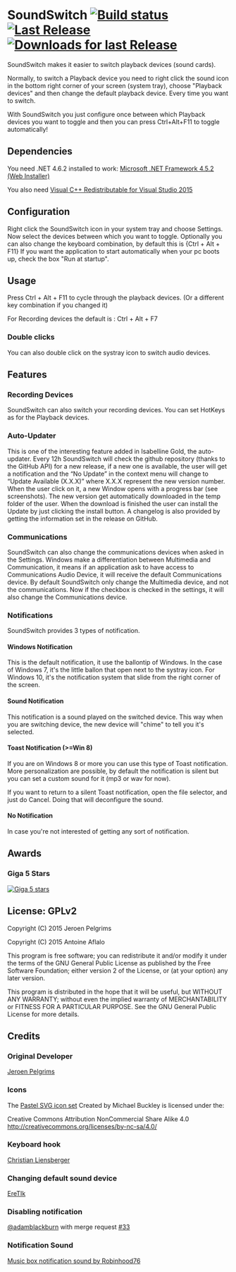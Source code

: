 # SoundSwitch [![Build status](https://ci.appveyor.com/api/projects/status/bt0yr309rq74tbvc?svg=true)](https://ci.appveyor.com/project/Belphemur/soundswitch) [![Last Release](https://img.shields.io/github/release/Belphemur/SoundSwitch.svg)](https://github.com/Belphemur/SoundSwitch/releases) [![Downloads for last Release](https://img.shields.io/github/downloads/Belphemur/SoundSwitch/total.svg)](https://www.aaflalo.me/downloads/)
SoundSwitch makes it easier to switch playback devices (sound cards).

Normally, to switch a Playback device you need to right click the sound icon in the bottom right corner of your screen (system tray),
choose "Playback devices" and then change the default playback device.
Every time you want to switch.

With SoundSwitch you just configure once between which Playback devices you want to toggle and then you can press Ctrl+Alt+F11 to toggle automatically!

## Dependencies
You need .NET 4.6.2 installed to work: [Microsoft .NET Framework 4.5.2 (Web Installer)](https://www.microsoft.com/en-us/download/details.aspx?id=53345) 

You also need [Visual C++ Redistributable for Visual Studio 2015](https://www.microsoft.com/en-us/download/details.aspx?id=48145)

## Configuration
Right click the SoundSwitch icon in your system tray and choose Settings.
Now select the devices between which you want to toggle.
Optionally you can also change the keyboard combination, by default this is {Ctrl + Alt + F11}
If you want the application to start automatically when your pc boots up, check the box "Run at startup".

## Usage
Press Ctrl + Alt + F11 to cycle through the playback devices.
(Or a different key combination if you changed it)

For Recording devices the default is : Ctrl + Alt + F7

### Double clicks
You can also double click on the systray icon to switch audio devices.

## Features

### Recording Devices
SoundSwitch can also switch your recording devices. You can set HotKeys as for the Playback devices.

### Auto-Updater
This is one of the interesting feature added in Isabelline Gold, the auto-updater. Every 12h SoundSwitch will check the github repository (thanks to the GitHub API) for a new release, if a new one is available, the user will get a notification and the  “No Update” in the context menu will change to “Update Available (X.X.X)” where X.X.X represent the new version number. When the user click on it, a new Window opens with a progress bar (see screenshots). The new version get automatically downloaded in the temp folder of the user. When the download is finished the user can install the Update by just clicking the install button. A changelog is also provided by getting the information set in the release on GitHub.

### Communications
SoundSwitch can also change the communications devices when asked in the Settings. Windows make a differentiation between Multimedia and Communication, it means if an application ask to have access to Communications Audio Device, it will receive the default Communications device. By default SoundSwitch only change the Multimedia device, and not the communications. Now if the checkbox is checked in the settings, it will also change the Communications device.

### Notifications
SoundSwitch provides 3 types of notification.

#### Windows Notification
This is the default notification, it use the ballontip of Windows. In the case of Windows 7, it's the little ballon that open next to the systray icon. For Windows 10, it's the notification system that slide from the right corner of the screen.

#### Sound Notification
This notification is a sound played on the switched device. This way when you are switching device, the new device will "chime" to tell you it's selected.

#### Toast Notification (>=Win 8)
If you are on Windows 8 or more you can use this type of Toast notification. More personalization are possible, by default the notification is silent but you can set a custom sound for it (mp3 or wav for now).

If you want to return to a silent Toast notification, open the file selector, and just do Cancel. Doing that will deconfigure the sound.

#### No Notification
In case you're not interested of getting any sort of notification.

## Awards

### Giga 5 Stars
[![Giga 5 stars](http://i.imgur.com/19GaPLQ.png)](http://www.giga.de/downloads/soundswitch/)

## License: GPLv2

Copyright (C) 2015 Jeroen Pelgrims

Copyright (C) 2015 Antoine Aflalo

This program is free software; you can redistribute it and/or
modify it under the terms of the GNU General Public License
as published by the Free Software Foundation; either version 2
of the License, or (at your option) any later version.

This program is distributed in the hope that it will be useful,
but WITHOUT ANY WARRANTY; without even the implied warranty of
MERCHANTABILITY or FITNESS FOR A PARTICULAR PURPOSE.  See the
GNU General Public License for more details.

## Credits

### Original Developer
[Jeroen Pelgrims](http://jeroenpelgrims.be)

### Icons
The [Pastel SVG icon set](https://codefisher.org/pastel-svg/) Created by Michael Buckley is licensed under the:

Creative Commons Attribution NonCommercial Share Alike 4.0
http://creativecommons.org/licenses/by-nc-sa/4.0/ 

### Keyboard hook
[Christian Liensberger](http://www.liensberger.it/web/blog/?p=207)

### Changing default sound device
[EreTIk](http://eretik.omegahg.com/)

### Disabling notification
[@adamblackburn](https://github.com/adamblackburn) with merge request [#33](https://github.com/Belphemur/SoundSwitch/pull/33)

### Notification Sound
[Music box notification sound by Robinhood76](https://www.freesound.org/people/Robinhood76/sounds/216676/)
